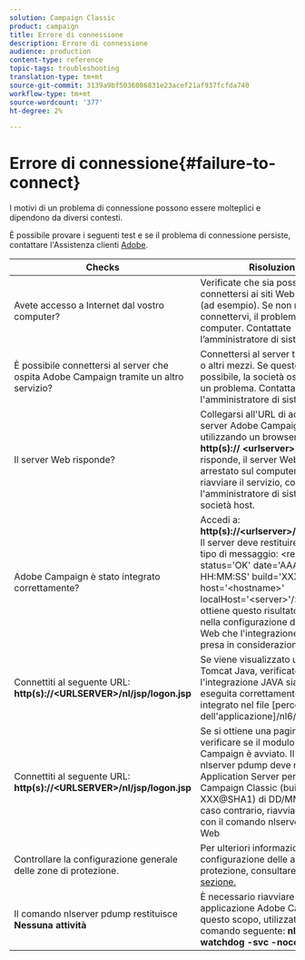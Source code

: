 ```yaml
---
solution: Campaign Classic
product: campaign
title: Errore di connessione
description: Errore di connessione
audience: production
content-type: reference
topic-tags: troubleshooting
translation-type: tm+mt
source-git-commit: 3139a9bf5036086831e23acef21af937fcfda740
workflow-type: tm+mt
source-wordcount: '377'
ht-degree: 2%

---
```



# Errore di connessione{#failure-to-connect}

I motivi di un problema di connessione possono essere molteplici e dipendono da diversi contesti.

È possibile provare i seguenti test e se il problema di connessione persiste, contattare l&#39;Assistenza clienti [ Adobe](https://helpx.adobe.com/enterprise/admin-guide.html/enterprise/using/support-for-experience-cloud.ug.html).



<table> 
<thead> 
<tr> 
<th>Checks<br /> </th> 
<th>Risoluzione<br /> </th> 
</tr> 
</thead> 
<tbody> 
<tr> 
<td>Avete accesso a Internet dal vostro computer?</td> 
<td>Verificate che sia possibile connettersi ai siti Web in Internet (ad esempio). Se non riuscite a connettervi, il problema è sul computer. Contattate l’amministratore di sistema.</td>
</tr>
<tr> 
<td>È possibile connettersi al server che ospita  Adobe Campaign tramite un altro servizio?</td> 
<td>Connettersi al server tramite SSH o altri mezzi. Se questo non è possibile, la società ospitante ha un problema. Contattare l'amministratore di sistema.</td>
</tr>
<tr> 
<td>Il server Web risponde?</td> 
<td>Collegarsi all'URL di accesso  server Adobe Campaign utilizzando un browser Web: <b>http(s):// &lt;urlserver&gt;</b>. Se non risponde, il server Web viene arrestato sul computer. Per riavviare il servizio, contattare l'amministratore di sistema della società host.</td>
</tr>
<tr> 
<td> Adobe Campaign è stato integrato correttamente?</td> 
<td>Accedi a: <b>http(s)://&lt;urlserver&gt;/r/test</b> URL. Il server deve restituire il seguente tipo di messaggio: &lt;redir status='OK' date='AAAA/MM/GG HH:MM:SS' build='XXXX' host='&lt;hostname&gt;' localHost='&lt;server&gt;'/&gt;
Se non si ottiene questo risultato, verificare nella configurazione del server Web che l'integrazione viene presa in considerazione.</td>
</tr>
<tr> 
<td>Connettiti al seguente URL: <b>http(s)://&lt;URLSERVER&gt;/nl/jsp/logon.jsp</b></td>
<td>Se viene visualizzato un errore Tomcat Java, verificate che l'integrazione JAVA sia stata eseguita correttamente. È integrato nel file [percorso dell'applicazione]/nl6/customer.sh</td>
</tr>
<tr> 
<td>Connettiti al seguente URL: <b>http(s)://&lt;URLSERVER&gt;/nl/jsp/logon.jsp</b></td>
<td>Se si ottiene una pagina vuota, verificare se il modulo Web  Adobe Campaign è avviato. Il comando nlserver pdump deve restituire Application Server per Adobe Campaign Classic (build 7.X AA.R XXX@SHA1) di DD/MM/YYYY. In caso contrario, riavviare il modulo con il comando nlserver avviare il Web</td>
</tr>
<tr>
<td>Controllare la configurazione generale delle zone di protezione.</td>
<td>Per ulteriori informazioni sulla configurazione delle aree di protezione, consultare <a href="https://experienceleague.adobe.com/docs/campaign-classic/using/installing-campaign-classic/additional-configurations/configuring-campaign-server.html?lang=en#configuring-campaign-server"/>questa sezione.</a></td>
</tr>
<tr>
<td>Il comando nlserver pdump restituisce <b>Nessuna attività</b></td>
<td>È necessario riavviare l'intera applicazione  Adobe Campaign. A questo scopo, utilizzate il comando seguente: <b>nlserver watchdog -svc -noconsole</b></td>
</tr>
</tbody> 
</table>
